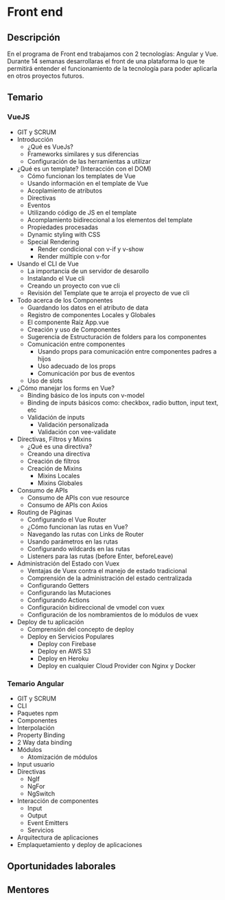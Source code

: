 # Front end
## Descripción

En el programa de Front end trabajamos con 2 tecnologías: Angular y Vue.
Durante 14 semanas desarrollaras el front de una plataforma lo que te permitirá entender el funcionamiento de la tecnología para poder aplicarla en otros proyectos futuros.

## Temario

### VueJS
- GIT y SCRUM 
- Introducción
  - ¿Qué es VueJs?
  - Frameworks similares y sus diferencias
  - Configuración de las herramientas a utilizar
- ¿Qué es un template? (Interacción con el DOM)
  - Cómo funcionan los templates de Vue
  - Usando información en el template de Vue
  - Acoplamiento de atributos
  - Directivas
  - Eventos
  - Utilizando código de JS en el template
  - Acomplamiento bidireccional a los elementos del template
  - Propiedades procesadas
  - Dynamic styling with CSS
  - Special Rendering
    - Render condicional con v-if y v-show
    - Render múltiple con v-for
- Usando el CLI de Vue
  - La importancia de un servidor de desarollo
  - Instalando el Vue cli
  - Creando un proyecto con vue cli
  - Revisión del Template que te arroja el proyecto de vue cli
- Todo acerca de los Componentes
  - Guardando los datos en el atributo de data
  - Registro de componentes Locales y Globales
  - El componente Raíz App.vue
  - Creación y uso de Componentes
  - Sugerencia de Estructuración de folders para los componentes
  - Comunicación entre componentes
    - Usando props para comunicación entre componentes padres a hijos
    - Uso adecuado de los props
    - Comunicación por bus de eventos
  - Uso de slots
- ¿Cómo manejar los forms en Vue?
  - Binding básico de los inputs con v-model
  - Binding de inputs básicos como: checkbox, radio button, input text, etc
  - Validación de inputs
    - Validación personalizada
    - Validación con vee-validate
- Directivas, Filtros y Mixins
  - ¿Qué es una directiva?
  - Creando una directiva
  - Creación de filtros
  - Creación de Mixins
    - Mixins Locales
    - Mixins Globales
- Consumo de APIs
  - Consumo de APIs con vue resource
  - Consumo de APIs con Axios
- Routing de Páginas
  - Configurando el Vue Router
  - ¿Cómo funcionan las rutas en Vue?
  - Navegando las rutas con Links de Router
  - Usando parámetros en las rutas
  - Configurando wildcards en las rutas
  - Listeners para las rutas (before Enter, beforeLeave)
- Administración del Estado con Vuex
  - Ventajas de Vuex contra el manejo de estado tradicional
  - Comprensión de la administración del estado centralizada
  - Configurando Getters
  - Configurando las Mutaciones
  - Configurando Actions
  - Configuración bidireccional de vmodel con vuex
  - Configuración de los nombramientos de lo módulos de vuex
- Deploy de tu aplicación
  - Comprensión del concepto de deploy
  - Deploy en Servicios Populares
    - Deploy con Firebase
    - Deploy en AWS S3
    - Deploy en Heroku
    - Deploy en cualquier Cloud Provider con Nginx y Docker
    
    

### Temario Angular
- GIT y SCRUM
- CLI
- Paquetes npm 
- Componentes
- Interpolación
- Property Binding
- 2 Way data binding
- Módulos
  - Atomización de módulos
- Input usuario
- Directivas
  - NgIf
  - NgFor
  - NgSwitch
- Interacción de componentes
  - Input
  - Output
  - Event Emitters
  - Servicios
- Arquitectura de aplicaciones
- Emplaquetamiento y deploy de aplicaciones 

## Oportunidades laborales
## Mentores
